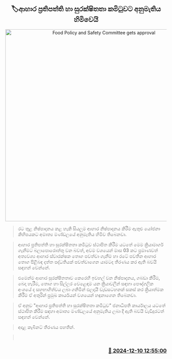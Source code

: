 <p align='center'><b><h2 align='center' title='Food Policy and Safety Committee gets approval'>🏷ආහාර ප්‍රතිපත්ති හා සුරක්ෂිතතා කමිටුවට අනුමැතිය හිමිවෙයි</h2></b></p>
<p align='center'><img src='https://helakuru.sgp1.cdn.digitaloceanspaces.com/esana/images/lib/cabinet-updates[1].jpg' width='600' alt='Food Policy and Safety Committee gets approval'></p>

> රට තුළ නිෂ්පාදනය කළ හැකි සියලුම ආහාර නිෂ්පාදනය කිරීම ඇතුළු යෝජනා කිහිපයකට අමාත්‍ය මණ්ඩලයේ අනුමැතිය හිමිව තිබෙනවා.

> ආහාර ප්‍රතිපත්ති හා සුරක්ෂිතතා කමිටුව ස්ථාපිත කිරීම යටතේ මෙම ක්‍රියාමාර්ග ගැනීමට බලාපොරොත්තු වන බවත්, අවම වශයෙන් මාස 03 කට ප්‍රමාණවත් අත්‍යවශ්‍ය ආහාර ස්වාරක්ෂක තොග පවත්වා ගැනීම හා රටේ පවතින ආහාර තොග පිළිබඳ දත්ත පද්ධතියක් පවත්වාගෙන යාමටද තීරණය කර ඇති බවයි සඳහන් වෙන්නේ.

> එමෙන්ම ආහාර සුරක්ෂිතතාව කෙරෙහි ඉවහල් වන නිෂ්පාදනය, ගබඩා කිරීම, බෙදා හැරීම, තොග හා සිල්ලර වෙළෙඳාම යන ක්‍රියාවලීන් සඳහා පෞද්ගලික අංශයේ ද සහභාගිත්වය ලබා ගනිමින් ඵලදායී වැඩසටහනක් සකස් කර ක්‍රියාත්මක කිරීම ඒ අතුරින් ප්‍රමුඛ කාර්යයන් වශයෙන් හඳුනාගෙන තිබෙනවා.

> ඒ අනුව "ආහාර ප්‍රතිපත්ති හා සුරක්ෂිතතා කමිටුව" ජනාධිපති කාර්යාලය යටතේ ස්ථාපිත කිරීම සඳහා අමාත්‍ය මණ්ඩලයේ අනුමැතිය ලබා දී ඇති බවයි වැඩිදුරටත් සඳහන් වෙන්නේ.

> අදාළ කැබිනට් තීරණය පහතින්.

>  



<h3 align='right'><a href='https://www.helakuru.lk/esana/p/105793/'>📅 2024-12-10 12:55:00</a></h3>
